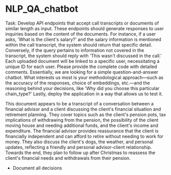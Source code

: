 # NLP_QA_chatbot



Task:
Develop API endpoints that accept call transcripts or documents of similar length as input. These endpoints should generate responses to user inquiries based on the content of the documents. For instance, if a user asks, 'What is the client's salary?' and the salary information is mentioned within the call transcript, the system should return that specific detail. Conversely, if the query pertains to information not covered in the transcript, the system should reply with 'This wasn't discussed in the call.' Each uploaded document will be linked to a specific user, necessitating a unique ID for each user. Please provide the complete code with detailed comments. Essentially, we are looking for a simple question-and-answer chatbot. What interests us most is your methodological approach—such as the accuracy of the responses, choice of embeddings, etc.—and the reasoning behind your decisions, like 'Why did you choose this particular chain_type?' Lastly, deploy the application in a way that allows us to test it.




This document appears to be a transcript of a conversation between a financial advisor and a client discussing the client's financial situation and retirement planning. They cover topics such as the client's pension pots, tax implications of withdrawing from the pension, the possibility of the client moving house and needing additional funds, and the client's income and expenditure. The financial advisor provides reassurance that the client is financially independent and can afford to retire without needing to work for money. They also discuss the client's dogs, the weather, and personal updates, reflecting a friendly and personal advisor-client relationship. Towards the end, they plan to follow up after Christmas to reassess the client's financial needs and withdrawals from their pension.


- Document all decisions

